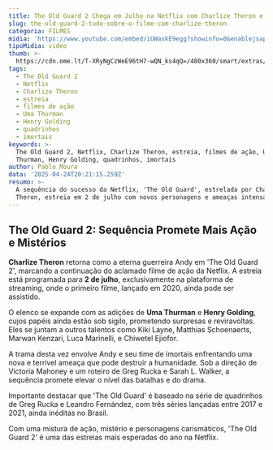 ```yaml
---
title: The Old Guard 2 Chega em Julho na Netflix com Charlize Theron e Novos Desafios
slug: the-old-guard-2-tudo-sobre-o-filme-com-charlize-theron
categoria: FILMES
midia: 'https://www.youtube.com/embed/iUWaskE9egg?showinfo=0&enablejsapi=1'
tipoMidia: video
thumb: >-
  https://cdn.ome.lt/T-XRyNgCzWeE96tH7-wQN_ks4qQ=/480x360/smart/extras/conteudos/Captura_de_tela_2025-04-24_162523.png
tags:
  - The Old Guard 2
  - Netflix
  - Charlize Theron
  - estreia
  - filmes de ação
  - Uma Thurman
  - Henry Golding
  - quadrinhos
  - imortais
keywords: >-
  The Old Guard 2, Netflix, Charlize Theron, estreia, filmes de ação, Uma
  Thurman, Henry Golding, quadrinhos, imortais
author: Pablo Moura
data: '2025-04-24T20:21:15.259Z'
resumo: >-
  A sequência do sucesso da Netflix, 'The Old Guard', estrelada por Charlize
  Theron, estreia em 2 de julho com novos personagens e ameaças intensas.
---
```


## The Old Guard 2: Sequência Promete Mais Ação e Mistérios

**Charlize Theron** retorna como a eterna guerreira Andy em 'The Old Guard 2', marcando a continuação do aclamado filme de ação da Netflix. A estreia está programada para **2 de julho**, exclusivamente na plataforma de streaming, onde o primeiro filme, lançado em 2020, ainda pode ser assistido.

O elenco se expande com as adições de **Uma Thurman** e **Henry Golding**, cujos papéis ainda estão sob sigilo, prometendo surpresas e reviravoltas. Eles se juntam a outros talentos como Kiki Layne, Matthias Schoenaerts, Marwan Kenzari, Luca Marinelli, e Chiwetel Ejiofor.

A trama desta vez envolve Andy e seu time de imortais enfrentando uma nova e terrível ameaça que pode destruir a humanidade. Sob a direção de Victoria Mahoney e um roteiro de Greg Rucka e Sarah L. Walker, a sequência promete elevar o nível das batalhas e do drama.

Importante destacar que 'The Old Guard' é baseado na série de quadrinhos de Greg Rucka e Leandro Fernández, com três séries lançadas entre 2017 e 2021, ainda inéditas no Brasil.

Com uma mistura de ação, mistério e personagens carismáticos, 'The Old Guard 2' é uma das estreias mais esperadas do ano na Netflix.
